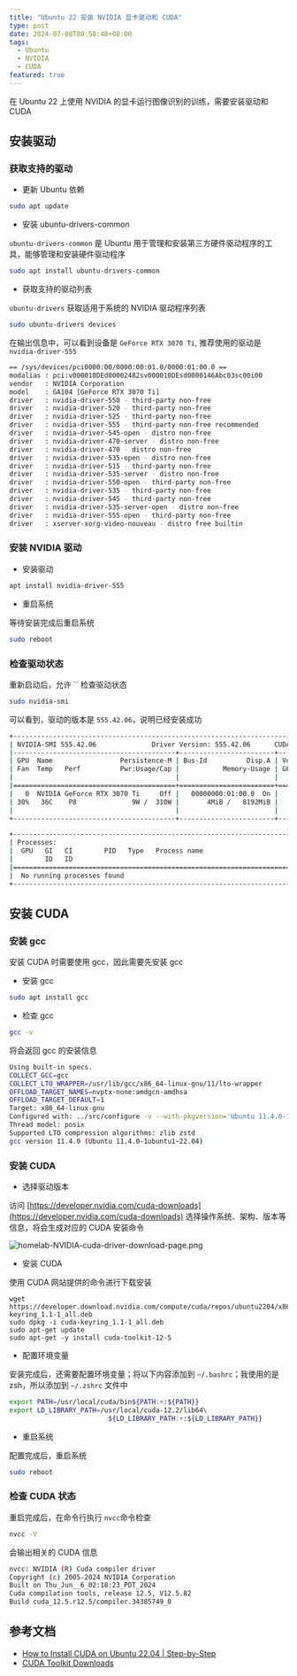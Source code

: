 ```yaml
---
title: "Ubuntu 22 安装 NVIDIA 显卡驱动和 CUDA"
type: post
date: 2024-07-08T08:58:48+08:00
tags:
  - Ubuntu
  - NVIDIA
  - CUDA
featured: true
---
```


在 Ubuntu 22 上使用 NVIDIA 的显卡运行图像识别的训练，需要安装驱动和 CUDA

## 安装驱动

### 获取支持的驱动

- 更新 Ubuntu 依赖

```bash
sudo apt update
```

- 安装 ubuntu-drivers-common

`ubuntu-drivers-common` 是 Ubuntu 用于管理和安装第三方硬件驱动程序的工具，能够管理和安装硬件驱动程序

```bash
sudo apt install ubuntu-drivers-common
```

- 获取支持的驱动列表

`ubuntu-drivers` 获取适用于系统的 NVIDIA 驱动程序列表

```bash
sudo ubuntu-drivers devices
```

在输出信息中，可以看到设备是 `GeForce RTX 3070 Ti`, 推荐使用的驱动是 `nvidia-driver-555`

```bash
== /sys/devices/pci0000:00/0000:00:01.0/0000:01:00.0 ==
modalias : pci:v000010DEd00002482sv000010DEsd0000146Abc03sc00i00
vendor   : NVIDIA Corporation
model    : GA104 [GeForce RTX 3070 Ti]
driver   : nvidia-driver-550 - third-party non-free
driver   : nvidia-driver-520 - third-party non-free
driver   : nvidia-driver-525 - third-party non-free
driver   : nvidia-driver-555 - third-party non-free recommended
driver   : nvidia-driver-545-open - distro non-free
driver   : nvidia-driver-470-server - distro non-free
driver   : nvidia-driver-470 - distro non-free
driver   : nvidia-driver-535-open - distro non-free
driver   : nvidia-driver-515 - third-party non-free
driver   : nvidia-driver-535-server - distro non-free
driver   : nvidia-driver-550-open - third-party non-free
driver   : nvidia-driver-535 - third-party non-free
driver   : nvidia-driver-545 - third-party non-free
driver   : nvidia-driver-535-server-open - distro non-free
driver   : nvidia-driver-555-open - third-party non-free
driver   : xserver-xorg-video-nouveau - distro free builtin
```

### 安装 NVIDIA 驱动

- 安装驱动

```bash
apt install nvidia-driver-555
```

- 重启系统

等待安装完成后重启系统

```bash
sudo reboot
```

### 检查驱动状态

重新启动后，允许 `` 检查驱动状态

```bash
sudo nvidia-smi
```

可以看到，驱动的版本是 `555.42.06`，说明已经安装成功

```bash
+-----------------------------------------------------------------------------------------+
| NVIDIA-SMI 555.42.06              Driver Version: 555.42.06      CUDA Version: 12.5     |
|-----------------------------------------+------------------------+----------------------+
| GPU  Name                 Persistence-M | Bus-Id          Disp.A | Volatile Uncorr. ECC |
| Fan  Temp   Perf          Pwr:Usage/Cap |           Memory-Usage | GPU-Util  Compute M. |
|                                         |                        |               MIG M. |
|=========================================+========================+======================|
|   0  NVIDIA GeForce RTX 3070 Ti     Off |   00000000:01:00.0  On |                  N/A |
| 30%   36C    P8              9W /  310W |       4MiB /   8192MiB |      0%      Default |
|                                         |                        |                  N/A |
+-----------------------------------------+------------------------+----------------------+

+-----------------------------------------------------------------------------------------+
| Processes:                                                                              |
|  GPU   GI   CI        PID   Type   Process name                              GPU Memory |
|        ID   ID                                                               Usage      |
|=========================================================================================|
|  No running processes found                                                             |
+-----------------------------------------------------------------------------------------+
```

## 安装 CUDA

### 安装 gcc

安装 CUDA 时需要使用 gcc，因此需要先安装 gcc

- 安装 gcc

```bash
sudo apt install gcc
```

- 检查 gcc

```bash
gcc -v
```

将会返回 gcc 的安装信息

```bash
Using built-in specs.
COLLECT_GCC=gcc
COLLECT_LTO_WRAPPER=/usr/lib/gcc/x86_64-linux-gnu/11/lto-wrapper
OFFLOAD_TARGET_NAMES=nvptx-none:amdgcn-amdhsa
OFFLOAD_TARGET_DEFAULT=1
Target: x86_64-linux-gnu
Configured with: ../src/configure -v --with-pkgversion='Ubuntu 11.4.0-1ubuntu1~22.04' --with-bugurl=file:///usr/share/doc/gcc-11/README.Bugs --enable-languages=c,ada,c++,go,brig,d,fortran,objc,obj-c++,m2 --prefix=/usr --with-gcc-major-version-only --program-suffix=-11 --program-prefix=x86_64-linux-gnu- --enable-shared --enable-linker-build-id --libexecdir=/usr/lib --without-included-gettext --enable-threads=posix --libdir=/usr/lib --enable-nls --enable-bootstrap --enable-clocale=gnu --enable-libstdcxx-debug --enable-libstdcxx-time=yes --with-default-libstdcxx-abi=new --enable-gnu-unique-object --disable-vtable-verify --enable-plugin --enable-default-pie --with-system-zlib --enable-libphobos-checking=release --with-target-system-zlib=auto --enable-objc-gc=auto --enable-multiarch --disable-werror --enable-cet --with-arch-32=i686 --with-abi=m64 --with-multilib-list=m32,m64,mx32 --enable-multilib --with-tune=generic --enable-offload-targets=nvptx-none=/build/gcc-11-XeT9lY/gcc-11-11.4.0/debian/tmp-nvptx/usr,amdgcn-amdhsa=/build/gcc-11-XeT9lY/gcc-11-11.4.0/debian/tmp-gcn/usr --without-cuda-driver --enable-checking=release --build=x86_64-linux-gnu --host=x86_64-linux-gnu --target=x86_64-linux-gnu --with-build-config=bootstrap-lto-lean --enable-link-serialization=2
Thread model: posix
Supported LTO compression algorithms: zlib zstd
gcc version 11.4.0 (Ubuntu 11.4.0-1ubuntu1~22.04)
```

### 安装 CUDA

- 选择驱动版本

访问 [https://developer.nvidia.com/cuda-downloads](https://developer.nvidia.com/cuda-downloads) 选择操作系统、架构、版本等信息，将会生成对应的 CUDA 安装命令

![homelab-NVIDIA-cuda-driver-download-page.png](https://img.hellowood.dev/picture/homelab-NVIDIA-cuda-driver-download-page.png)

- 安装 CUDA

使用 CUDA 网站提供的命令进行下载安装

```
wget https://developer.download.nvidia.com/compute/cuda/repos/ubuntu2204/x86_64/cuda-keyring_1.1-1_all.deb
sudo dpkg -i cuda-keyring_1.1-1_all.deb
sudo apt-get update
sudo apt-get -y install cuda-toolkit-12-5
```

- 配置环境变量

安装完成后，还需要配置环境变量；将以下内容添加到 `~/.bashrc`；我使用的是 zsh，所以添加到 `~/.zshrc` 文件中

```bash
export PATH=/usr/local/cuda/bin${PATH:+:${PATH}}
export LD_LIBRARY_PATH=/usr/local/cuda-12.2/lib64\
                         ${LD_LIBRARY_PATH:+:${LD_LIBRARY_PATH}}
```

- 重启系统

配置完成后，重启系统

```bash
sudo reboot
```

### 检查 CUDA 状态

重启完成后，在命令行执行 `nvcc`命令检查

```bash
nvcc -V
```

会输出相关的 CUDA 信息

```bash
nvcc: NVIDIA (R) Cuda compiler driver
Copyright (c) 2005-2024 NVIDIA Corporation
Built on Thu_Jun__6_02:18:23_PDT_2024
Cuda compilation tools, release 12.5, V12.5.82
Build cuda_12.5.r12.5/compiler.34385749_0
```

## 参考文档

- [How to Install CUDA on Ubuntu 22.04 | Step-by-Step](https://www.cherryservers.com/blog/install-cuda-ubuntu)
- [CUDA Toolkit Downloads](https://developer.nvidia.com/cuda-downloads)

